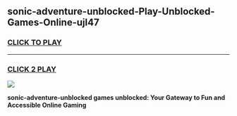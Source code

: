 
## sonic-adventure-unblocked-Play-Unblocked-Games-Online-ujl47
<h3>
<a href="https://premium76.site?title=sonic-adventure-unblocked&ref=25A">CLICK TO PLAY</a></h3>
<hr>

<h3>
<a href="https://premium76.site?title=sonic-adventure-unblocked&ref=25A">CLICK 2 PLAY</a>
  
</h3>

<a href="https://premium76.site?title=sonic-adventure-unblocked&ref=25A"><img src="https://clearcache.store/games.png"></a>


**sonic-adventure-unblocked games unblocked: Your Gateway to Fun and Accessible Online Gaming**
